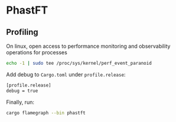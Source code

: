 # PhastFT

## Profiling

On linux, open
access to performance monitoring and observability operations for processes

```bash
echo -1 | sudo tee /proc/sys/kernel/perf_event_paranoid
```

Add debug to `Cargo.toml` under `profile.release`:

```bash
[profile.release]
debug = true
```

Finally, run:

```bash
cargo flamegraph --bin phastft
```